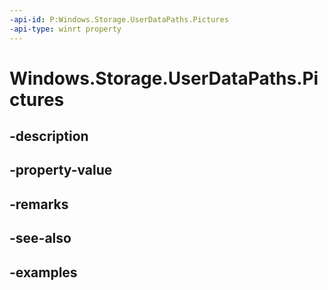 ```yaml
---
-api-id: P:Windows.Storage.UserDataPaths.Pictures
-api-type: winrt property
---
```


<!-- Property syntax.
public string Pictures { get; }
-->

# Windows.Storage.UserDataPaths.Pictures

## -description

## -property-value

## -remarks

## -see-also

## -examples

